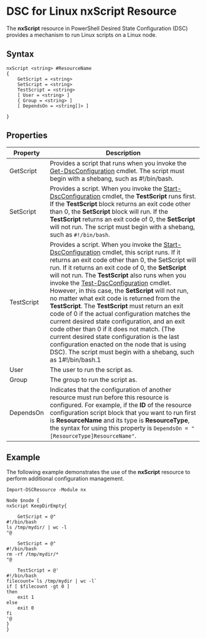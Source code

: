 # DSC for Linux nxScript Resource

The **nxScript** resource in PowerShell Desired State Configuration (DSC) provides a mechanism to run Linux scripts on a Linux node.

## Syntax

```
nxScript <string> #ResourceName
{
    GetScript = <string>
    SetScript = <string>
    TestScript = <string>
    [ User = <string> ]
    { Group = <string> ]
    [ DependsOn = <string[]> ]

}
```

## Properties

|  Property |  Description | 
|---|---|
| GetScript| Provides a script that runs when you invoke the [Get-DscConfiguration](https://technet.microsoft.com/en-us/library/dn521625.aspx) cmdlet. The script must begin with a shebang, such as #!/bin/bash.| 
| SetScript| Provides a script. When you invoke the [Start-DscConfiguration](https://technet.microsoft.com/en-us/library/dn521623.aspx) cmdlet, the **TestScript** runs first. If the **TestScript** block returns an exit code other than 0, the **SetScript** block will run. If the **TestScript** returns an exit code of 0, the **SetScript** will not run. The script must begin with a shebang, such as `#!/bin/bash`.| 
| TestScript| Provides a script. When you invoke the [Start-DscConfiguration](https://technet.microsoft.com/en-us/library/dn521623.aspx) cmdlet, this script runs. If it returns an exit code other than 0, the SetScript will run. If it returns an exit code of 0, the **SetScript** will not run. The **TestScript** also runs when you invoke the [Test-DscConfiguration](https://technet.microsoft.com/en-us/library/dn407382.aspx) cmdlet. However, in this case, the **SetScript** will not run, no matter what exit code is returned from the **TestScript**. The **TestScript** must return an exit code of 0 if the actual configuration matches the current desired state configuration, and an exit code other than 0 if it does not match. (The current desired state configuration is the last configuration enacted on the node that is using DSC). The script must begin with a shebang, such as 1#!/bin/bash.1| 
| User| The user to run the script as.| 
| Group| The group to run the script as.| 
| DependsOn | Indicates that the configuration of another resource must run before this resource is configured. For example, if the **ID** of the resource configuration script block that you want to run first is **ResourceName** and its type is **ResourceType**, the syntax for using this property is `DependsOn = "[ResourceType]ResourceName"`.| 

## Example

The following example demonstrates the use of the **nxScript** resource to perform additional configuration management.

```
Import-DSCResource -Module nx 

Node $node {
nxScript KeepDirEmpty{

    GetScript = @"
#!/bin/bash
ls /tmp/mydir/ | wc -l
"@

    SetScript = @"
#!/bin/bash
rm -rf /tmp/mydir/*
"@

    TestScript = @'
#!/bin/bash
filecount=`ls /tmp/mydir | wc -l`
if [ $filecount -gt 0 ]
then
    exit 1
else
    exit 0
fi
'@
} 
}
```
<!--HONumber=Mar16_HO4-->
